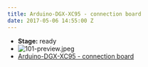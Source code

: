 ```yaml
---
title: Arduino-DGX-XC95 - connection board
date: 2017-05-06 14:55:00 Z
---
```


* **Stage:** ready
* ![101-preview.jpeg](/uploads/Arduino-DGX-XC95/101-preview.jpeg)
* [Arduino-DGX-XC95 - connection board](/arduino-dgx-xc95/)